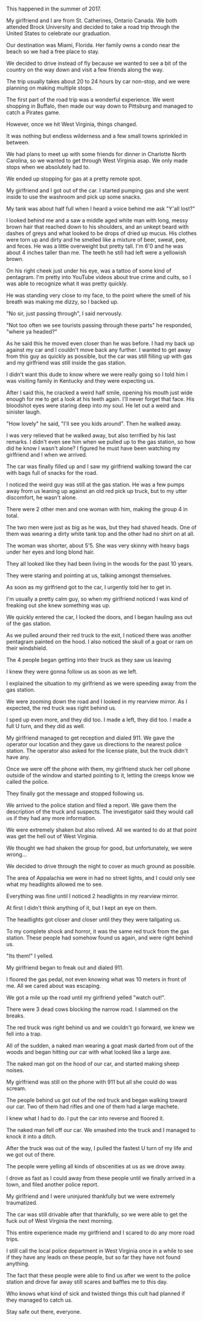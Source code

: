 This happened in the summer of 2017.

My girlfriend and I are from St. Catherines, Ontario Canada.  We both attended Brock University and decided to take a road trip through the United States to celebrate our graduation.

Our destination was Miami, Florida.  Her family owns a condo near the beach so we had a free place to stay.

We decided to drive instead of fly because we wanted to see a bit of the country on the way down and visit a few friends along the way.

The trip usually takes about 20 to 24 hours by car non-stop, and we were planning on making multiple stops.

The first part of the road trip was a wonderful experience.  We went shopping in Buffalo, then made our way down to Pittsburg and managed to catch a Pirates game.

However, once we hit West Virginia, things changed.

It was nothing but endless wilderness and a few small towns sprinkled in between.

We had plans to meet up with some friends for dinner in Charlotte North Carolina, so we wanted to get through West Virginia asap.  We only made stops when we absolutely had to.

We ended up stopping for gas at a pretty remote spot.

My girlfriend and I got out of the car.  I started pumping gas and she went inside to use the washroom and pick up some snacks.

My tank was about half full when I heard a voice behind me ask "Y'all lost?"

I looked behind me and a saw a middle aged white man with long, messy brown hair that reached down to his shoulders, and an unkept beard with dashes of greys and what looked to be drops of dried up mucus. His clothes were torn up and dirty and he smelled like a mixture of beer, sweat, pee, and feces.  He was a little overweight but pretty tall. I'm 6'0 and he was about 4 inches taller than me.  The teeth he still had left were a yellowish brown.

On his right cheek just under his eye, was a tattoo of some kind of pentagram.  I'm pretty into YouTube videos about true crime and cults, so I was able to recognize what it was pretty quickly.

He was standing very close to my face, to the point where the smell of his breath was making me dizzy, so I backed up.

"No sir, just passing through", I said nervously.

"Not too often we see tourists passing through these parts" he responded, "where ya headed?"

As he said this he moved even closer than he was before.  I had my back up against my car and I couldn't move back any further.  I wanted to get away from this guy as quickly as possible, but the car was still filling up with gas and my girlfriend was still inside the gas station.

I didn't want this dude to know where we were really going so I told him I was visiting family in Kentucky and they were expecting us.

After I said this, he cracked a weird half smile, opening his mouth just wide enough for me to get a look at his teeth again.  I'll never forget that face.  His bloodshot eyes were staring deep into my soul.  He let out a weird and sinister laugh.

"How lovely" he said, "I'll see you kids around".  Then he walked away.

I was very relieved that he walked away, but also terrified by his last remarks.  I didn't even see him when we pulled up to the gas station, so how did he know I wasn't alone?  I figured he must have been watching my girlfriend and I when we arrived.

The car was finally filled up and I saw my girlfriend walking toward the car with bags full of snacks for the road.

I noticed the weird guy was still at the gas station.  He was a few pumps away from us leaning up against an old red pick up truck, but to my utter discomfort, he wasn't alone.

There were 2 other men and one woman with him, making the group 4 in total.

The two men were just as big as he was, but they had shaved heads.  One of them was wearing a dirty white tank top and the other had no shirt on at all.

The woman was shorter, about 5'5. She was very skinny with heavy bags under her eyes and long blond hair.

They all looked like they had been living in the woods for the past 10 years.

They were staring and pointing at us, talking amongst themselves.

As soon as my girlfriend got to the car, I urgently told her to get in.

I'm usually a pretty calm guy, so when my girlfriend noticed I was kind of freaking out she knew something was up.

We quickly entered the car, I locked the doors, and I began hauling ass out of the gas station.

As we pulled around their red truck to the exit, I noticed there was another pentagram painted on the hood.  I also noticed the skull of a goat or ram on their windshield.

The 4 people began getting into their truck as they saw us leaving

I knew they were gonna follow us as soon as we left.

I explained the situation to my girlfriend as we were speeding away from the gas station.

We were zooming down the road and I looked in my rearview mirror.  As I expected, the red truck was right behind us.

I sped up even more, and they did too.  I made a left, they did too.  I made a full U turn, and they did as well.

My girlfriend managed to get reception and dialed 911.  We gave the operator our location and they gave us directions to the nearest police station.  The operator also asked for the license plate, but the truck didn't have any.

Once we were off the phone with them, my girlfriend stuck her cell phone outside of the window and started pointing to it, letting the creeps know we called the police.

They finally got the message and stopped following us.

We arrived to the police station and filed a report.  We gave them the description of the truck and suspects. The investigator said they would call us if they had any more information.

We were extremely shaken but also relived.  All we wanted to do at that point was get the hell out of West Virginia.

We thought we had shaken the group for good, but unfortunately, we were wrong...

We decided to drive through the night to cover as much ground as possible.

The area of Appalachia we were in had no street lights, and I could only see what my headlights allowed me to see.

Everything was fine until I noticed 2 headlights in my rearview mirror.

At first I didn't think anything of it, but I kept an eye on them.

The headlights got closer and closer until they they were tailgating us.

To my complete shock and horror, it was the same red truck from the gas station.  These people had somehow found us again, and were right behind us.

"Its them!" I yelled.

My girlfriend began to freak out and dialed 911.

I floored the gas pedal, not even knowing what was 10 meters in front of me.  All we cared about was escaping.

We got a mile up the road until my girlfriend yelled "watch out!".

There were 3 dead cows blocking the narrow road.  I slammed on the breaks.

The red truck was right behind us and we couldn't go forward, we knew we fell into a trap.

All of the sudden, a naked man wearing a goat mask darted from out of the woods and began hitting our car with what looked like a large axe.

The naked man got on the hood of our car, and started making sheep noises.

My girlfriend was still on the phone with 911 but all she could do was scream.

The people behind us got out of the red truck and began walking toward our car.  Two of them had rifles and one of them had a large machete.

I knew what I had to do.  I put the car into reverse and floored it.

The naked man fell off our car. We smashed into the truck and I managed to knock it into a ditch.

After the truck was out of the way, I pulled the fastest U turn of my life and we got out of there.

The people were yelling all kinds of obscenities at us as we drove away.

I drove as fast as I could away from these people until we finally arrived in a town, and filed another police report.

My girlfriend and I were uninjured thankfully but we were extremely traumatized.

The car was still drivable after that thankfully, so we were able to get the fuck out of West Virginia the next morning.

This entire experience made my girlfriend and I scared to do any more road trips.

I still call the local police department in West Virginia once in a while to see if they have any leads on these people, but so far they have not found anything.

The fact that these people were able to find us after we went to the police station and drove far away still scares and baffles me to this day.

Who knows what kind of sick and twisted things this cult had planned if they managed to catch us.

Stay safe out there, everyone.